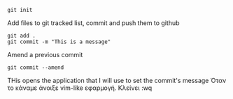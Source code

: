 ```
git init
```

Add files to git tracked list, commit and push them to github
```
git add .
git commit -m "This is a message"
```

Amend a previous commit
```
git commit --amend
```
THis opens the application that I will use to set the commit's message
Όταν το κάναμε άνοιξε vim-like εφαρμογή. Κλείνει :wq

